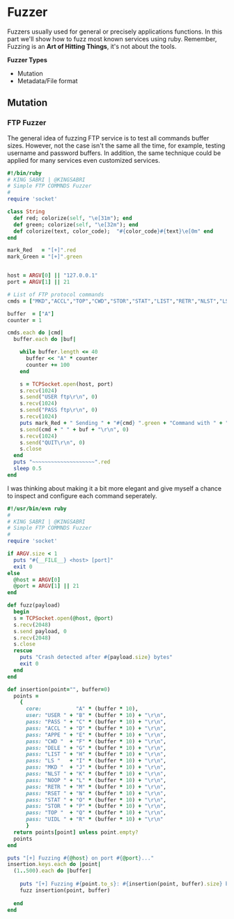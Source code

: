 # Fuzzer
Fuzzers usually used for general or precisely applications functions. In this part we'll show how to fuzz most known services using ruby. Remember, Fuzzing is an **Art of Hitting Things**, it's not about the tools.


**Fuzzer Types**
- Mutation
- Metadata/File format

## Mutation


### FTP Fuzzer
The general idea of fuzzing FTP service is to test all commands buffer sizes. However, not the case isn't the same all the time, for example, testing username and password buffers. In addition, the same technique could be applied for many services even  customized services.

```ruby
#!/bin/ruby
# KING SABRI | @KINGSABRI
# Simple FTP COMMNDS Fuzzer
#
require 'socket'

class String
  def red; colorize(self, "\e[31m"); end
  def green; colorize(self, "\e[32m"); end
  def colorize(text, color_code);  "#{color_code}#{text}\e[0m" end
end

mark_Red   = "[+]".red
mark_Green = "[+]".green


host = ARGV[0] || "127.0.0.1"
port = ARGV[1] || 21

# List of FTP protocol commands
cmds = ["MKD","ACCL","TOP","CWD","STOR","STAT","LIST","RETR","NLST","LS","DELE","RSET","NOOP","UIDL","USER","APPE"]

buffer  = ["A"]
counter = 1

cmds.each do |cmd|
  buffer.each do |buf|

    while buffer.length <= 40
      buffer << "A" * counter
      counter += 100
    end

    s = TCPSocket.open(host, port)
    s.recv(1024)
    s.send("USER ftp\r\n", 0)
    s.recv(1024)
    s.send("PASS ftp\r\n", 0)
    s.recv(1024)
    puts mark_Red + " Sending " + "#{cmd} ".green + "Command with " + "#{buf.size} bytes ".green  + "Evil buffer" + ".".green
    s.send(cmd + " " + buf + "\r\n", 0)
    s.recv(1024)
    s.send("QUIT\r\n", 0)
    s.close
  end
  puts "~~~~~~~~~~~~~~~~~~~~".red
  sleep 0.5
end
```

I was thinking about making it a bit more elegant and give myself a chance to inspect and configure each command seperately.

```ruby
#!/usr/bin/evn ruby
#
# KING SABRI | @KINGSABRI
# Simple FTP COMMNDS Fuzzer
#
require 'socket'

if ARGV.size < 1 
  puts "#{__FILE__} <host> [port]"
  exit 0 
else
  @host = ARGV[0]
  @port = ARGV[1] || 21
end

def fuzz(payload)
  begin 
  s = TCPSocket.open(@host, @port)
  s.recv(2048)
  s.send payload, 0
  s.recv(2048)
  s.close
  rescue
    puts "Crash detected after #{payload.size} bytes"
    exit 0
  end
end

def insertion(point="", buffer=0)
  points = 
    {
      core:           "A" * (buffer * 10),
      user: "USER " + "B" * (buffer * 10) + "\r\n",
      pass: "PASS " + "C" * (buffer * 10) + "\r\n",
      pass: "ACCL " + "D" * (buffer * 10) + "\r\n",
      pass: "APPE " + "E" * (buffer * 10) + "\r\n",
      pass: "CWD "  + "F" * (buffer * 10) + "\r\n",
      pass: "DELE " + "G" * (buffer * 10) + "\r\n",
      pass: "LIST " + "H" * (buffer * 10) + "\r\n",
      pass: "LS "   + "I" * (buffer * 10) + "\r\n",
      pass: "MKD "  + "J" * (buffer * 10) + "\r\n",
      pass: "NLST " + "K" * (buffer * 10) + "\r\n",
      pass: "NOOP " + "L" * (buffer * 10) + "\r\n",
      pass: "RETR " + "M" * (buffer * 10) + "\r\n",
      pass: "RSET " + "N" * (buffer * 10) + "\r\n",
      pass: "STAT " + "O" * (buffer * 10) + "\r\n",
      pass: "STOR " + "P" * (buffer * 10) + "\r\n",
      pass: "TOP "  + "Q" * (buffer * 10) + "\r\n",
      pass: "UIDL " + "R" * (buffer * 10) + "\r\n"
      }
  return points[point] unless point.empty?
  points
end

puts "[+] Fuzzing #{@host} on port #{@port}..."
insertion.keys.each do |point|
  (1..500).each do |buffer|
    
    puts "[+] Fuzzing #{point.to_s}: #{insertion(point, buffer).size} bytes"
    fuzz insertion(point, buffer)
    
  end
end
```






<br><br><br>
---
